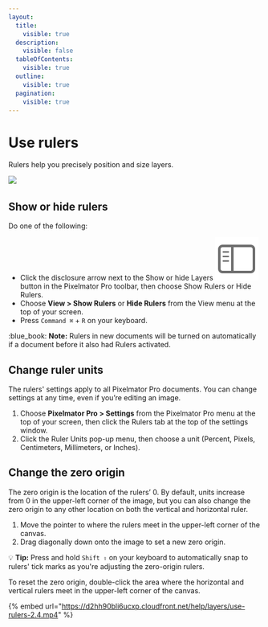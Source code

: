 ```yaml
---
layout:
  title:
    visible: true
  description:
    visible: false
  tableOfContents:
    visible: true
  outline:
    visible: true
  pagination:
    visible: true
---
```


# Use rulers

Rulers help you precisely position and size layers.

![](https://help.pixelmator.com/pixelmator-pro/3.5/assets/English/1651756421000.jpeg)

## Show or hide rulers

Do one of the following:

* Click the disclosure arrow next to the Show or hide Layers <img src="../.gitbook/assets/Panel.png" alt="" data-size="line"> button in the Pixelmator Pro toolbar, then choose Show Rulers or Hide Rulers.
* Choose **View > Show Rulers** or **Hide Rulers** from the View menu at the top of your screen.
* Press `Command ⌘` + `R` on your keyboard.&#x20;

:blue\_book: **Note:** Rulers in new documents will be turned on automatically if a document before it also had Rulers activated.

## Change ruler units

The rulers' settings apply to all Pixelmator Pro documents. You can change settings at any time, even if you’re editing an image.

1. Choose **Pixelmator Pro > Settings** from the Pixelmator Pro menu at the top of your screen, then click the Rulers tab at the top of the settings window.
2. Click the Ruler Units pop-up menu, then choose a unit (Percent, Pixels, Centimeters, Millimeters, or Inches).

## Change the zero origin

The zero origin is the location of the rulers’ 0. By default, units increase from 0 in the upper-left corner of the image, but you can also change the zero origin to any other location on both the vertical and horizontal ruler.

1. Move the pointer to where the rulers meet in the upper-left corner of the canvas.
2. Drag diagonally down onto the image to set a new zero origin.

:bulb: **Tip:** Press and hold `Shift ⇧` on your keyboard to automatically snap to rulers' tick marks as you're adjusting the zero-origin rulers.

To reset the zero origin, double-click the area where the horizontal and vertical rulers meet in the upper-left corner of the canvas.

{% embed url="https://d2hh90bli6ucxp.cloudfront.net/help/layers/use-rulers-2.4.mp4" %}

